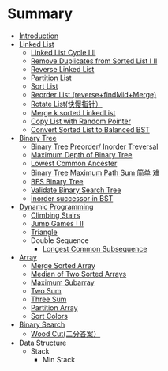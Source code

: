 # Summary

* [Introduction](README.md)
* [Linked List](linked_list.md)
   * [Linked List Cycle I  II](1_linked_list_cycle.md)
   * [Remove Duplicates from Sorted List I II](remove_duplicates_from_sorted_list_i_ii.md)
   * [Reverse Linked List](reverse_linked_list.md)
   * [Partition List](partition_list.md)
   * [Sort List](sort_list.md)
   * [Reorder List (reverse+findMid+Merge)](reorder_list_reverse+findmid+merge.md)
   * [Rotate List(快慢指针）](rotate_listkuai_man_zhi_zhen_ff09.md)
   * [Merge k sorted LinkedList](merge_k_sorted_linkedlist.md)
   * [Copy List with Random Pointer](copy_list_with_random_pointer.md)
   * [Convert Sorted List to Balanced BST](convert_sorted_list_to_balanced_bst.md)
* [Binary Tree](binary_tree.md)
   * [Binary Tree Preorder/ Inorder Treversal](binary_tree_preorder_treversal.md)
   * [Maximum Depth of Binary Tree](maximum_depth_of_binary_tree.md)
   * [Lowest Common Ancester](lowest_common_ancester.md)
   * [Binary Tree Maximum Path Sum 简单 难](binary_tree_maximum_path_sum_jian_dan_nan.md)
   * [BFS Binary Tree](bfs_binary_tree.md)
   * [Validate Binary Search Tree](validate_binary_search_tree.md)
   * [Inorder successor in BST](inorder_successor_in_bst.md)
* [Dynamic Programming](dynamic_programming.md)
   * [Climbing Stairs](climbing_stairs.md)
   * [Jump Games I II](jump_games_i_ii.md)
   * [Triangle](triangle.md)
   * Double Sequence
       * [Longest Common Subsequence](longest_common_subsequence.md)
* [Array](array.md)
   * [Merge Sorted Array](merge_sorted_array.md)
   * [Median of Two Sorted Arrays](median_of_two_sorted_arrays.md)
   * [Maximum Subarray](maximum_subarray.md)
   * [Two Sum](two_sum.md)
   * [Three Sum](three_sum.md)
   * [Partition Array](partition_array.md)
   * [Sort Colors](sort_colors.md)
* [Binary Search](binary_search.md)
   * [Wood Cut(二分答案）](wood_cuter_fen_da_an_ff09.md)
* Data Structure
   * Stack
       * Min Stack


